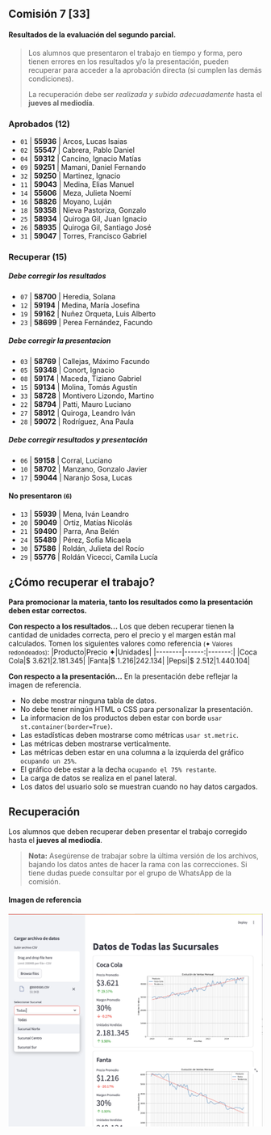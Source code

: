## Comisión 7 [33]


#### Resultados de la evaluación del segundo parcial.

> Los alumnos que presentaron el trabajo en tiempo y forma, pero tienen errores en los resultados y/o la presentación, pueden recuperar para acceder a la aprobación directa (si cumplen las demás condiciones).
>
> La recuperación debe ser *realizada y subida adecuadamente* hasta el **jueves al mediodía**.
            

### Aprobados (12) 
* `01` | **55936**  | Arcos, Lucas Isaias
* `02` | **55547**  | Cabrera, Pablo Daniel
* `04` | **59312**  | Cancino, Ignacio Matías
* `09` | **59251**  | Mamani, Daniel Fernando
* `32` | **59250**  | Martinez, Ignacio
* `11` | **59043**  | Medina, Elias Manuel
* `14` | **55606**  | Meza, Julieta Noemí
* `16` | **58826**  | Moyano, Luján
* `18` | **59358**  | Nieva Pastoriza, Gonzalo
* `25` | **58934**  | Quiroga Gil, Juan Ignacio
* `26` | **58935**  | Quiroga Gil, Santiago José
* `31` | **59047**  | Torres, Francisco Gabriel

### Recuperar (15)

##### Debe corregir los resultados 
* `07` | **58700**  | Heredia, Solana
* `12` | **59194**  | Medina, María Josefina
* `19` | **59162**  | Nuñez Orqueta, Luis Alberto
* `23` | **58699**  | Perea Fernández, Facundo

##### Debe corregir la presentacion 
* `03` | **58769**  | Callejas, Máximo Facundo
* `05` | **59348**  | Conort, Ignacio
* `08` | **59174**  | Maceda, Tiziano Gabriel
* `15` | **59134**  | Molina, Tomás Agustín
* `33` | **58728**  | Montivero Lizondo, Martino
* `22` | **58794**  | Patti, Mauro Luciano
* `27` | **58912**  | Quiroga, Leandro Iván
* `28` | **59072**  | Rodríguez, Ana Paula

##### Debe corregir resultados y presentación 
* `06` | **59158**  | Corral, Luciano
* `10` | **58702**  | Manzano, Gonzalo Javier
* `17` | **59044**  | Naranjo Sosa, Lucas

#### No presentaron <small>(6)</small>
* `13` | **55939**  | Mena, Iván Leandro
* `20` | **59049**  | Ortiz, Matías Nicolás
* `21` | **59490**  | Parra, Ana Belén
* `24` | **55489**  | Pérez, Sofía Micaela
* `30` | **57586**  | Roldán, Julieta del Rocío
* `29` | **55776**  | Roldán Vicecci, Camila Lucía

## ¿Cómo recuperar el trabajo?
**Para promocionar la materia, tanto los resultados como la presentación deben estar correctos.**

**Con respecto a los resultados...**
Los que deben recuperar tienen la cantidad de unidades correcta, pero el precio y el margen están mal calculados. 
Tomen los siguientes valores como referencia <small>(✦ Valores redondeados)</small>:
|Producto|Precio ✦|Unidades|
|--------|------:|-------:|
|Coca Cola|$ 3.621|2.181.345|
|Fanta|$ 1.216|242.134| 
|Pepsi|$ 2.512|1.440.104|

**Con respecto a la presentación...**
En la presentación debe reflejar la imagen de referencia.
- No debe mostrar ninguna tabla de datos.
- No debe tener ningún HTML o CSS para personalizar la presentación.
- La informacion de los productos deben estar con borde 
            `usar st.container(border=True)`.
- Las estadísticas deben mostrarse como métricas 
            `usar st.metric`.
- Las métricas deben mostrarse verticalmente.
- Las métricas deben estar en una columna a la izquierda del gráfico 
            `ocupando un 25%`.
- El gráfico debe estar a la decha 
            `ocupando el 75% restante`.
- La carga de datos se realiza en el panel lateral.    
- Los datos del usuario solo se muestran cuando no hay datos cargados.

## Recuperación

Los alumnos que deben recuperar deben presentar el trabajo corregido hasta el **jueves al mediodía**.

> **Nota:** Asegúrense de trabajar sobre la última versión de los archivos, bajando los datos antes de hacer la rama con las correcciones.
            Si tiene dudas puede consultar por el grupo de WhatsApp de la comisión.

#### Imagen de referencia             
![Pantalla Principal](./practicos/enunciados/pantalla1.png)